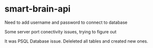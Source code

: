 # smart-brain-api

Need to add username and password to connect to database

Some server port conectivity issues, trying to figure out

It was PSQL Database issue. Deleleted all tables and created new ones.

